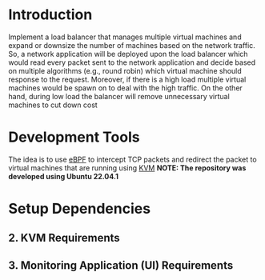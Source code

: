 # Introduction
Implement a load balancer that manages multiple virtual machines and expand or downsize the number of machines based on the network traffic. 
So, a network application will be deployed upon the load balancer which would read every packet sent to the network application and decide based on multiple algorithms (e.g., round robin) which virtual machine should response to the request.
Moreover, if there is a high load multiple virtual machines would be spawn on to deal with the high traffic. On the other hand, during low load the balancer will remove unnecessary virtual machines to cut down cost

# Development Tools
The idea is to use [eBPF](https://ebpf.io/) to intercept TCP packets and redirect the packet to virtual machines that are running using [KVM](https://www.linux-kvm.org/page/Main_Page)
**NOTE: The repository was developed using Ubuntu 22.04.1**

# Setup Dependencies
## 2. KVM Requirements

## 3. Monitoring Application (UI) Requirements

